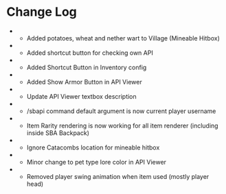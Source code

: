# Change Log

* + Added potatoes, wheat and nether wart to Village (Mineable Hitbox)
* + Added shortcut button for checking own API
* + Added Shortcut Button in Inventory config
* + Added Show Armor Button in API Viewer
* * Update API Viewer textbox description
* * /sbapi command default argument is now current player username
* * Item Rarity rendering is now working for all item renderer (including inside SBA Backpack)
* * Ignore Catacombs location for mineable hitbox
* * Minor change to pet type lore color in API Viewer
* - Removed player swing animation when item used (mostly player head)